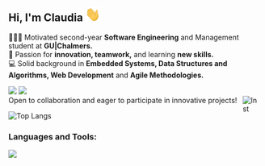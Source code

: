 ## Hi, I'm Claudia <img src="https://raw.githubusercontent.com/ABSphreak/ABSphreak/master/gifs/Hi.gif" width="30px">

👩🏼‍💻 Motivated second-year **Software Engineering** and Management student at **GU|Chalmers.**
<br>
👾 Passion for **innovation, teamwork,** and learning **new skills.**
<br>
💻 Solid background in **Embedded Systems, Data Structures and Algorithms, Web Development** and **Agile Methodologies.**

<img src="https://github.com/user-attachments/assets/3f44d40c-461f-49f9-b29a-9068ef8d31a2" width="13"/> <img src="https://cdn-icons-png.flaticon.com/512/197/197564.png" width="13"/> <br>
Open to collaboration and eager to participate in innovative projects! [<img align="right" alt="Inst" width="30px" src="https://cdn.jsdelivr.net/gh/devicons/devicon/icons/linkedin/linkedin-original.svg" style="padding-right:10px;" />](https://www.linkedin.com/in/csev)

![Top Langs](https://github-readme-stats.vercel.app/api/top-langs/?username=clausevilla&layout=compact&langscount=6)

### Languages and Tools:
          
  <a href="https://skillicons.dev">
    <img src="https://skillicons.dev/icons?i=git,docker,aws,js,ts,nestjs,java,mysql,mongo,arduino,c,cpp,html,css,py,react,unity,cs&perline=9" />
  </a>

          
          
          


          

          
          
          
          
          
          
          
          

          
